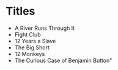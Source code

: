 # Titles

- A River Runs Through It
- Fight Club
- 12 Years a Slave
- The Big Short
- 12 Monkeys
- The Curious Case of Benjamin Button"


